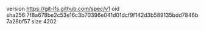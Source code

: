 version https://git-lfs.github.com/spec/v1
oid sha256:7f8a678be2c53e16c3b70396e041d01dcf9f142d3b589135bdd7846b7a28bf57
size 4202
